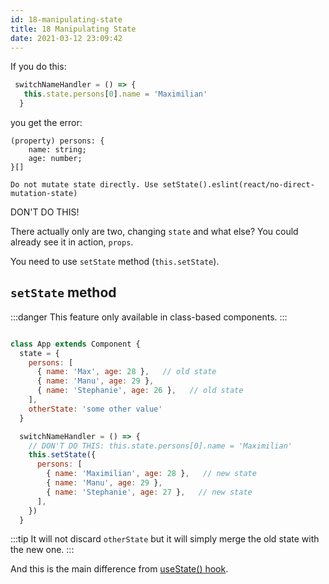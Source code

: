 ```yaml
---
id: 18-manipulating-state
title: 18 Manipulating State
date: 2021-03-12 23:09:42
---
```


If you do this:

```jsx
 switchNameHandler = () => {
   this.state.persons[0].name = 'Maximilian'
  }

```

you get the error:

```
(property) persons: {
    name: string;
    age: number;
}[]

Do not mutate state directly. Use setState().eslint(react/no-direct-mutation-state)
```

DON'T DO THIS!

There actually only are two, changing `state` and what else? You could already see it in action, `props`.

You need to use `setState` method (`this.setState`).

## `setState` method

:::danger
This feature only available in class-based components.
:::

```jsx {9,14-20}

class App extends Component {
  state = {
    persons: [
      { name: 'Max', age: 28 },   // old state
      { name: 'Manu', age: 29 },
      { name: 'Stephanie', age: 26 },   // old state
    ],
    otherState: 'some other value'
  }

  switchNameHandler = () => {
    // DON'T DO THIS: this.state.persons[0].name = 'Maximilian'
    this.setState({
      persons: [
        { name: 'Maximilian', age: 28 },   // new state
        { name: 'Manu', age: 29 },
        { name: 'Stephanie', age: 27 },   // new state
      ],
    })
  }
```

:::tip
It will not discard `otherState` but it will simply merge the old state with the new one.
:::

And this is the main difference from [useState() hook](20-usestate-hook).
